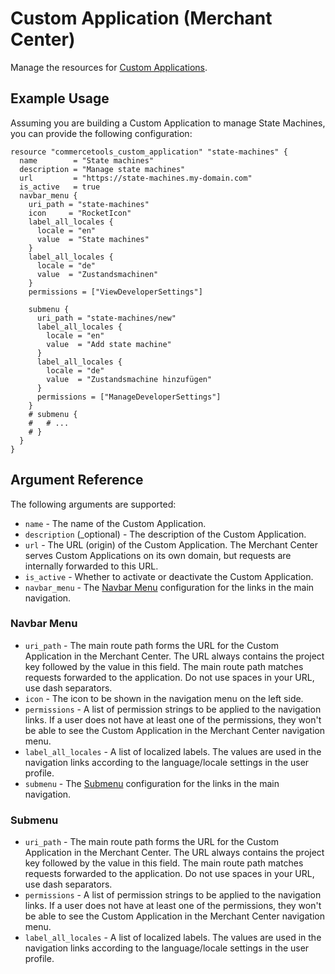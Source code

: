 # Custom Application (Merchant Center)

Manage the resources for [Custom Applications](https://docs.commercetools.com/custom-applications).

## Example Usage

Assuming you are building a Custom Application to manage State Machines, you can provide the following configuration:

```hcl
resource "commercetools_custom_application" "state-machines" {
  name        = "State machines"
  description = "Manage state machines"
  url         = "https://state-machines.my-domain.com"
  is_active   = true
  navbar_menu {
    uri_path = "state-machines"
    icon     = "RocketIcon"
    label_all_locales {
      locale = "en"
      value  = "State machines"
    }
    label_all_locales {
      locale = "de"
      value  = "Zustandsmachinen"
    }
    permissions = ["ViewDeveloperSettings"]

    submenu {
      uri_path = "state-machines/new"
      label_all_locales {
        locale = "en"
        value  = "Add state machine"
      }
      label_all_locales {
        locale = "de"
        value  = "Zustandsmachine hinzufügen"
      }
      permissions = ["ManageDeveloperSettings"]
    }
    # submenu {
    #   # ...
    # }
  }
}
```

## Argument Reference

The following arguments are supported:

* `name` - The name of the Custom Application.
* `description` (_optional) - The description of the Custom Application.
* `url` - The URL (origin) of the Custom Application. The Merchant Center serves Custom Applications on its own domain, but requests are internally forwarded to this URL.
* `is_active` - Whether to activate or deactivate the Custom Application.
* `navbar_menu` - The [Navbar Menu](#navbar-menu) configuration for the links in the main navigation.

### Navbar Menu

* `uri_path` - The main route path forms the URL for the Custom Application in the Merchant Center. The URL always contains the project key followed by the value in this field. The main route path matches requests forwarded to the application. Do not use spaces in your URL, use dash separators.
* `icon` - The icon to be shown in the navigation menu on the left side.
* `permissions` - A list of permission strings to be applied to the navigation links. If a user does not have at least one of the permissions, they won't be able to see the Custom Application in the Merchant Center navigation menu.
* `label_all_locales` - A list of localized labels. The values are used in the navigation links according to the language/locale settings in the user profile.
* `submenu` - The [Submenu](#submenu) configuration for the links in the main navigation.

### Submenu

* `uri_path` - The main route path forms the URL for the Custom Application in the Merchant Center. The URL always contains the project key followed by the value in this field. The main route path matches requests forwarded to the application. Do not use spaces in your URL, use dash separators.
* `permissions` - A list of permission strings to be applied to the navigation links. If a user does not have at least one of the permissions, they won't be able to see the Custom Application in the Merchant Center navigation menu.
* `label_all_locales` - A list of localized labels. The values are used in the navigation links according to the language/locale settings in the user profile.
